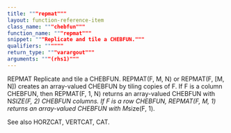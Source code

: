 ```yaml
---
title: """repmat"""
layout: function-reference-item
class_name: """chebfun"""
function_name: """repmat"""
snippet: """Replicate and tile a CHEBFUN."""
qualifiers: """"""
return_type: """varargout"""
arguments: """(rhs1)"""
---
```


 REPMAT   Replicate and tile a CHEBFUN.
    REPMAT(F, M, N) or REPMAT(F, [M, N]) creates an array-valued CHEBFUN by
    tiling copies of F. If F is a column CHEBFUN, then REPMAT(F, 1, N) returns
    an array-valued CHEBFUN with N*SIZE(F, 2) CHEBFUN columns. If F is a row
    CHEBFUN, REPMAT(F, M, 1) returns an array-valued CHEBFUN with M*size(F, 1).
 
  See also HORZCAT, VERTCAT, CAT.
